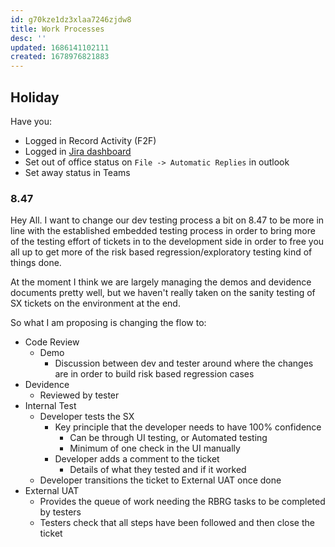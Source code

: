 ```yaml
---
id: g70kze1dz3xlaa7246zjdw8
title: Work Processes
desc: ''
updated: 1686141102111
created: 1678976821883
---
```

## Holiday
Have you:
- Logged in Record Activity (F2F)
- Logged in [Jira dashboard](https://jira.apak.com/secure/Dashboard.jspa?selectPageId=16047)
- Set out of office status on `File -> Automatic Replies` in outlook
- Set away status in Teams

### 8.47
Hey All.  I want to change our dev testing process a bit on 8.47 to be more in line with the established embedded testing process in order to bring more of the testing effort of tickets in to the development side in order to free you all up to get more of the risk based regression/exploratory testing kind of things done.

At the moment I think we are largely managing the demos and devidence documents pretty well, but we haven't really taken on the sanity testing of SX tickets on the environment at the end.

So what I am proposing is changing the flow to:

- Code Review
    - Demo
        - Discussion between dev and tester around where the changes are in order to build risk based regression cases
- Devidence
    - Reviewed by tester
- Internal Test
    - Developer tests the SX
        - Key principle that the developer needs to have 100% confidence
            - Can be through UI testing, or Automated testing
            - Minimum of one check in the UI manually
        - Developer adds a comment to the ticket
            - Details of what they tested and if it worked
    - Developer transitions the ticket to External UAT once done
- External UAT
    - Provides the queue of work needing the RBRG tasks to be completed by testers
    - Testers check that all steps have been followed and then close the ticket